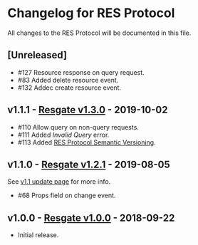 # Changelog for RES Protocol

All changes to the RES Protocol will be documented in this file.

## [Unreleased]

* #127 Resource response on query request.
* #83 Added delete resource event.
* #132 Addec create resource event.

## v1.1.1 - [Resgate v1.3.0](compare/v1.2.2...v1.3.0) - 2019-10-02

* #110 Allow query on non-query requests.
* #111 Added *Invalid Query* error.
* #113 Added [RES Protocol Semantic Versioning](blob/v1.3.0/docs/res-protocol-semver.md).

## v1.1.0 - [Resgate v1.2.1](compare/v1.2.0...v1.2.1) - 2019-08-05
See [v1.1 update page](docs/res-protocol-v1.1-update.md) for more info.

* #68 Props field on change event.

## v1.0.0 - [Resgate v1.0.0](tree/v1.0.0) - 2018-09-22

* Initial release.